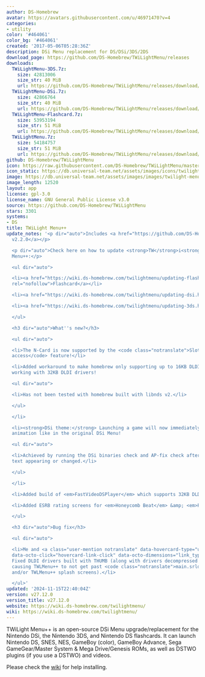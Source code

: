 ```yaml
---
author: DS-Homebrew
avatar: https://avatars.githubusercontent.com/u/46971470?v=4
categories:
- utility
color: '#464061'
color_bg: '#464061'
created: '2017-05-06T05:28:36Z'
description: DSi Menu replacement for DS/DSi/3DS/2DS
download_page: https://github.com/DS-Homebrew/TWiLightMenu/releases
downloads:
  TWiLightMenu-3DS.7z:
    size: 42813006
    size_str: 40 MiB
    url: https://github.com/DS-Homebrew/TWiLightMenu/releases/download/v27.12.0/TWiLightMenu-3DS.7z
  TWiLightMenu-DSi.7z:
    size: 42866764
    size_str: 40 MiB
    url: https://github.com/DS-Homebrew/TWiLightMenu/releases/download/v27.12.0/TWiLightMenu-DSi.7z
  TWiLightMenu-Flashcard.7z:
    size: 53953194
    size_str: 51 MiB
    url: https://github.com/DS-Homebrew/TWiLightMenu/releases/download/v27.12.0/TWiLightMenu-Flashcard.7z
  TWiLightMenu.7z:
    size: 54184757
    size_str: 51 MiB
    url: https://github.com/DS-Homebrew/TWiLightMenu/releases/download/v27.12.0/TWiLightMenu.7z
github: DS-Homebrew/TWiLightMenu
icon: https://raw.githubusercontent.com/DS-Homebrew/TWiLightMenu/master/booter/Twilight%2B%2B-animated%20icon-fix.gif
icon_static: https://db.universal-team.net/assets/images/icons/twilight-menu.png
image: https://db.universal-team.net/assets/images/images/twilight-menu.png
image_length: 12520
layout: app
license: gpl-3.0
license_name: GNU General Public License v3.0
source: https://github.com/DS-Homebrew/TWiLightMenu
stars: 3301
systems:
- DS
title: TWiLight Menu++
update_notes: '<p dir="auto">Includes <a href="https://github.com/DS-Homebrew/nds-bootstrap/releases/tag/v2.2.0">nds-bootstrap
  v2.2.0</a></p>

  <p dir="auto">Check here on how to update <strong>TW</strong>i<strong>L</strong>ight
  Menu++:</p>

  <ul dir="auto">

  <li><a href="https://wiki.ds-homebrew.com/twilightmenu/updating-flashcard.html"
  rel="nofollow">Flashcard</a></li>

  <li><a href="https://wiki.ds-homebrew.com/twilightmenu/updating-dsi.html" rel="nofollow">DSi</a></li>

  <li><a href="https://wiki.ds-homebrew.com/twilightmenu/updating-3ds.html" rel="nofollow">3DS</a></li>

  </ul>

  <h3 dir="auto">What''s new?</h3>

  <ul dir="auto">

  <li>The N-Card is now supported by the <code class="notranslate">Slot-1 microSD
  access</code> feature!</li>

  <li>Added workaround to make homebrew only supporting up to 16KB DLDI drivers, now
  working with 32KB DLDI drivers!

  <ul dir="auto">

  <li>Has not been tested with homebrew built with libnds v2.</li>

  </ul>

  </li>

  <li><strong>DSi theme:</strong> Launching a game will now immediately play the launch
  animation like in the original DSi Menu!

  <ul dir="auto">

  <li>Achieved by running the DSi binaries check and AP-fix check after the banner
  text appearing or changed.</li>

  </ul>

  </li>

  <li>Added build of <em>FastVideoDSPlayer</em> which supports 32KB DLDI drivers.</li>

  <li>Added ESRB rating screens for <em>Honeycomb Beat</em> &amp; <em>Puppy Palace</em>.</li>

  </ul>

  <h3 dir="auto">Bug fix</h3>

  <ul dir="auto">

  <li>Me and <a class="user-mention notranslate" data-hovercard-type="user" data-hovercard-url="/users/lifehackerhansol/hovercard"
  data-octo-click="hovercard-link-click" data-octo-dimensions="link_type:self" href="https://github.com/lifehackerhansol">@lifehackerhansol</a>:
  Fixed DLDI drivers built with THUMB (along with drivers decompressed from LZ77)
  causing TWLMenu++ to not get past <code class="notranslate">main.srldr</code> (DS(i)
  and/or TWLMenu++ splash screens).</li>

  </ul>'
updated: '2024-11-15T22:40:04Z'
version: v27.12.0
version_title: v27.12.0
website: https://wiki.ds-homebrew.com/twilightmenu/
wiki: https://wiki.ds-homebrew.com/twilightmenu/
---
```

TWiLight Menu++ is an open-source DSi Menu upgrade/replacement for the Nintendo DSi, the Nintendo 3DS, and Nintendo DS flashcards. It can launch Nintendo DS, SNES, NES, GameBoy (color), GameBoy Advance, Sega GameGear/Master System & Mega Drive/Genesis ROMs, as well as DSTWO plugins (if you use a DSTWO) and videos.

Please check the [wiki](https://wiki.ds-homebrew.com/twilightmenu/) for help installing.